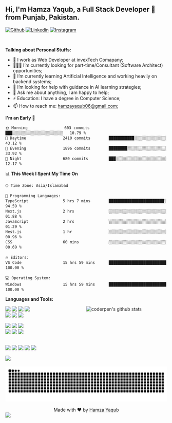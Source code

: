 
## Hi, I'm Hamza Yaqub, a Full Stack Developer 🚀 from Punjab, Pakistan.

[![Github](https://img.shields.io/badge/-Github-000?style=flat&logo=Github&logoColor=white)](https://github.com/mr-hamza-yaqub)
[![Linkedin](https://img.shields.io/badge/-LinkedIn-blue?style=flat&logo=Linkedin&logoColor=white)](https://www.linkedin.com/in/mr-hamza-yaqub/)
[![Instagram](https://img.shields.io/badge/-Instagram-c13584?style=flat&labelColor=c13584&logo=instagram&logoColor=white)](https://www.instagram.com/mr_hamza_07860?igsh=d2F0Z2NqNzFrODV5)

&nbsp;

<!-- Talking about you -->
**Talking about Personal Stuffs:**



- 💼 I work as Web Developer at invexTech Comapany;
- 👨🏽‍💻 I’m currently looking for part-time/Consultant (Software Architect) opportunities;
- 🌱 I’m currently learning Artificial Intelligence and working heavily on backend systems; 
- 🤔 I’m looking for help with guidance in AI learning strategies;
- 💬 Ask me about anything, I am happy to help;
- ⚡️ Education: I have a degree in Computer Science;
- 📫 How to reach me: hamzayaqub06@gmail.com;

<!--START_SECTION:waka-->
**I'm an Early 🐤** 

```text
🌞 Morning                603 commits         ███░░░░░░░░░░░░░░░░░░░░░░   10.79 % 
🌆 Daytime                2410 commits        ███████████░░░░░░░░░░░░░░   43.12 % 
🌃 Evening                1896 commits        ████████░░░░░░░░░░░░░░░░░   33.92 % 
🌙 Night                  680 commits         ███░░░░░░░░░░░░░░░░░░░░░░   12.17 % 
```


📊 **This Week I Spent My Time On** 

```text
🕑︎ Time Zone: Asia/Islamabad

💬 Programming Languages: 
TypeScript               5 hrs 7 mins        ████████████████████████░   94.59 % 
Next.js                  2 hrs               ░░░░░░░░░░░░░░░░░░░░░░░░░   01.88 % 
JavaScript               2 hrs               ░░░░░░░░░░░░░░░░░░░░░░░░░   01.29 % 
Nest.js                  1 hr                ░░░░░░░░░░░░░░░░░░░░░░░░░   00.96 % 
CSS                      60 mins             ░░░░░░░░░░░░░░░░░░░░░░░░░   00.69 % 

🔥 Editors: 
VS Code                  15 hrs 59 mins      █████████████████████████   100.00 % 

💻 Operating System: 
Windows                  15 hrs 59 mins      █████████████████████████   100.00 % 
```

**Languages and Tools:** 

<!-- Your github readme stats
You can use this api: https://github.com/anuraghazra/github-readme-stats
-->
<p>
  <a href="https://github.com/mr-hamza-yaqub">
    <img width="50%" align="right" alt="coderpen's github stats" src="https://github-readme-stats.vercel.app/api?username=mr-hamza-yaqub&show_icons=true&theme=radical" />
  </a>
  
  <!-- Your languages and tools. Be careful with the alignment. 
  You can use this sites to get logos: https://www.vectorlogo.zone or https://simpleicons.org/
  -->
  <code><img width="10%" src="https://www.vectorlogo.zone/logos/reactjs/reactjs-ar21.svg"></code>
  <code><img width="10%" src="https://www.vectorlogo.zone/logos/mongodb/mongodb-ar21.svg"></code>
  <code><img width="10%" src="https://www.vectorlogo.zone/logos/javascript/javascript-ar21.svg"></code>
  <code><img width="10%" src="https://www.vectorlogo.zone/logos/getbootstrap/getbootstrap-ar21.svg"></code>
  <br />
  <code><img width="10%" src="https://www.vectorlogo.zone/logos/nodejs/nodejs-ar21.svg"></code>
  <code><img width="10%" src="https://www.vectorlogo.zone/logos/w3_html5/w3_html5-ar21.svg"></code>
  <code><img width="10%" src="https://www.vectorlogo.zone/logos/expressjs/expressjs-ar21.svg"></code>
 
 
  <code><img width="10%" src="https://www.vectorlogo.zone/logos/mysql/mysql-ar21.svg"></code>
  <code><img width="10%" src="https://www.vectorlogo.zone/logos/postgresql/postgresql-ar21.svg"></code>
  <code><img width="10%" src="https://www.vectorlogo.zone/logos/mongodb/mongodb-ar21.svg"></code>
  <br />
  <code><img width="10%" src="https://www.vectorlogo.zone/logos/typescriptlang/typescriptlang-ar21.svg"></code>
  <code><img width="10%" src="https://www.vectorlogo.zone/logos/java/java-ar21.svg"></code>
  <code><img width="10%" src="https://www.vectorlogo.zone/logos/tailwindcss/tailwindcss-ar21.svg"></code>
 
  <br />
  <code><img width="10%" src="https://www.vectorlogo.zone/logos/visualstudio_code/visualstudio_code-ar21.svg"></code>
  <code><img width="10%" src="https://www.vectorlogo.zone/logos/opencv/opencv-ar21.svg"></code>
  <code><img width="10%" src="https://www.vectorlogo.zone/logos/linux/linux-ar21.svg"></code>
  <code><img width="10%" src="https://www.vectorlogo.zone/logos/w3_css/w3_css-ar21.svg"></code>
  <code><img width="10%" src="https://www.vectorlogo.zone/logos/nestjs/nestjs-ar21.svg"></code>
</p>

<!--x axis divider-->
<img src="/assets/images/horizontal-divider-gradient.gif">

![Commit Snake History SVG](https://raw.githubusercontent.com/Deri-Kurniawan/Deri-Kurniawan/output/github-snake.svg)

<!--x axis divider-->
<div align="center">
    Made with ❤️ by <a href="https://github.com/mr-hamza-yaqub" target="_blank">Hamza Yaqub</a>
</div>

<!--x axis divider-->
<img src="/assets/images/horizontal-divider-gradient.gif">

